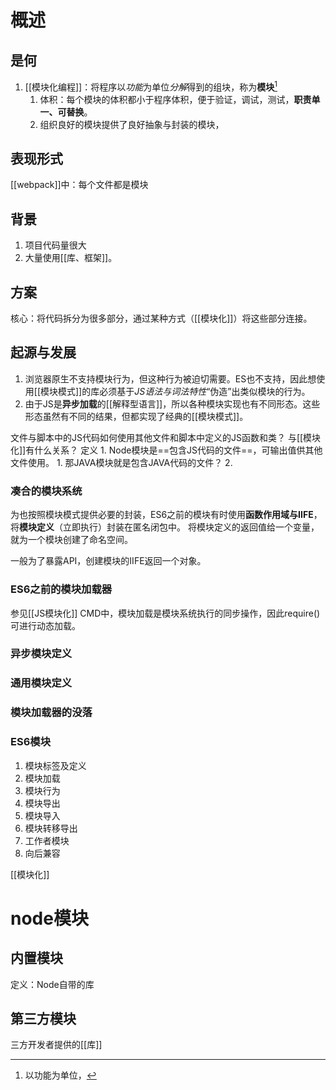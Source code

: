 # 概述
## 是何
1. [[模块化编程]]：将程序以*功能*为单位*分解*得到的组块，称为**模块**[^1]
	1. 体积：每个模块的体积都小于程序体积，便于验证，调试，测试，**职责单一、可替换**。
	2. 组织良好的模块提供了良好抽象与封装的模块，
## 表现形式
[[webpack]]中：每个文件都是模块
## 背景
1. 项目代码量很大
2. 大量使用[[库、框架]]。
## 方案
核心：将代码拆分为很多部分，通过某种方式（[[模块化]]）将这些部分连接。
## 起源与发展
1. 浏览器原生不支持模块行为，但这种行为被迫切需要。ES也不支持，因此想使用[[模块模式]]的库必须基于*JS语法与词法特性*“伪造”出类似模块的行为。
2. 由于JS是**异步加载**的[[解释型语言]]，所以各种模块实现也有不同形态。这些形态虽然有不同的结果，但都实现了经典的[[模块模式]]。

文件与脚本中的JS代码如何使用其他文件和脚本中定义的JS函数和类？
与[[模块化]]有什么关系？
定义
	1. Node模块是==包含JS代码的文件==，可输出值供其他文件使用。
		1. 那JAVA模块就是包含JAVA代码的文件？
	2. 

### 凑合的模块系统
为也按照模块模式提供必要的封装，ES6之前的模块有时使用**函数作用域与IIFE**，将**模块定义**（立即执行）封装在匿名闭包中。
将模块定义的返回值给一个变量，就为一个模块创建了命名空间。

一般为了暴露API，创建模块的IIFE返回一个对象。
### ES6之前的模块加载器

参见[[JS模块化]] 
CMD中，模块加载是模块系统执行的同步操作，因此require()可进行动态加载。
### 异步模块定义
### 通用模块定义
### 模块加载器的没落
### ES6模块
1. 模块标签及定义
2. 模块加载
3. 模块行为
4. 模块导出
5. 模块导入
6. 模块转移导出
7. 工作者模块
8. 向后兼容

[[模块化]] 
# node模块
## 内置模块
定义：Node自带的库
## 第三方模块
三方开发者提供的[[库]] 

[^1]: 以功能为单位， 